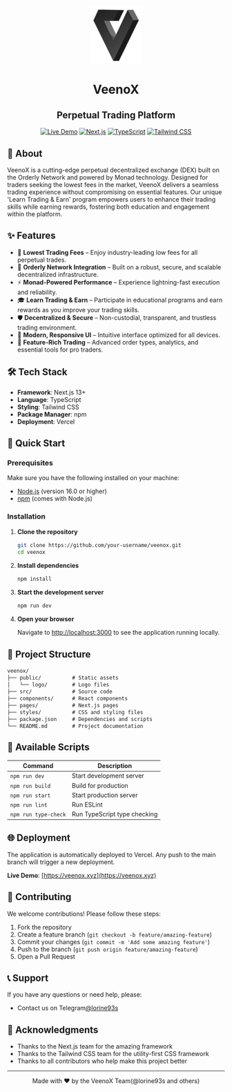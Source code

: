 <div align="center">
  <img src="./public/logo/veeno.png" width="120" alt="VeenoX Logo" />
  
  # VeenoX
  ## Perpetual Trading Platform
  
  [![Live Demo](https://img.shields.io/badge/Live%20Demo-veeno--x.vercel.app-blue?style=for-the-badge&logo=vercel)](https://veenox.xyz)
  [![Next.js](https://img.shields.io/badge/Next.js-13+-black?style=for-the-badge&logo=next.js)](https://nextjs.org/)
  [![TypeScript](https://img.shields.io/badge/TypeScript-007ACC?style=for-the-badge&logo=typescript&logoColor=white)](https://www.typescriptlang.org/)
  [![Tailwind CSS](https://img.shields.io/badge/Tailwind_CSS-38B2AC?style=for-the-badge&logo=tailwind-css&logoColor=white)](https://tailwindcss.com/)
</div>

## 📖 About

VeenoX is a cutting-edge perpetual decentralized exchange (DEX) built on the Orderly Network and powered by Monad technology. Designed for traders seeking the lowest fees in the market, VeenoX delivers a seamless trading experience without compromising on essential features. Our unique 'Learn Trading & Earn' program empowers users to enhance their trading skills while earning rewards, fostering both education and engagement within the platform.

## ✨ Features

- 💸 **Lowest Trading Fees** – Enjoy industry-leading low fees for all perpetual trades.
- 🔗 **Orderly Network Integration** – Built on a robust, secure, and scalable decentralized infrastructure.
- ⚡ **Monad-Powered Performance** – Experience lightning-fast execution and reliability.
- 🎓 **Learn Trading & Earn** – Participate in educational programs and earn rewards as you improve your trading skills.
- 🛡️ **Decentralized & Secure** – Non-custodial, transparent, and trustless trading environment.
- 📱 **Modern, Responsive UI** – Intuitive interface optimized for all devices.
- 🚀 **Feature-Rich Trading** – Advanced order types, analytics, and essential tools for pro traders.

## 🛠️ Tech Stack

- **Framework**: Next.js 13+
- **Language**: TypeScript
- **Styling**: Tailwind CSS
- **Package Manager**: npm
- **Deployment**: Vercel

## 🚀 Quick Start

### Prerequisites

Make sure you have the following installed on your machine:

- [Node.js](https://nodejs.org/) (version 16.0 or higher)
- [npm](https://www.npmjs.com/) (comes with Node.js)

### Installation

1. **Clone the repository**
   ```bash
   git clone https://github.com/your-username/veenox.git
   cd veenox
   ```

2. **Install dependencies**
   ```bash
   npm install
   ```

3. **Start the development server**
   ```bash
   npm run dev
   ```

4. **Open your browser**
   
   Navigate to [http://localhost:3000](http://localhost:3000) to see the application running locally.

## 📁 Project Structure

```
veenox/
├── public/          # Static assets
│   └── logo/        # Logo files
├── src/             # Source code
├── components/      # React components
├── pages/           # Next.js pages
├── styles/          # CSS and styling files
├── package.json     # Dependencies and scripts
└── README.md        # Project documentation
```

## 🎯 Available Scripts

| Command | Description |
|---------|-------------|
| `npm run dev` | Start development server |
| `npm run build` | Build for production |
| `npm run start` | Start production server |
| `npm run lint` | Run ESLint |
| `npm run type-check` | Run TypeScript type checking |

## 🌐 Deployment

The application is automatically deployed to Vercel. Any push to the main branch will trigger a new deployment.

**Live Demo**: [https://veenox.xyz](https://veenox.xyz)

## 🤝 Contributing

We welcome contributions! Please follow these steps:

1. Fork the repository
2. Create a feature branch (`git checkout -b feature/amazing-feature`)
3. Commit your changes (`git commit -m 'Add some amazing feature'`)
4. Push to the branch (`git push origin feature/amazing-feature`)
5. Open a Pull Request


## 📞 Support

If you have any questions or need help, please:

- Contact us on Telegram[@lorine93s](https://t.me/lorine93s)

## 🙏 Acknowledgments

- Thanks to the Next.js team for the amazing framework
- Thanks to the Tailwind CSS team for the utility-first CSS framework
- Thanks to all contributors who help make this project better

---

<div align="center">
  Made with ❤️ by the VeenoX Team(@lorine93s and others)
</div>
